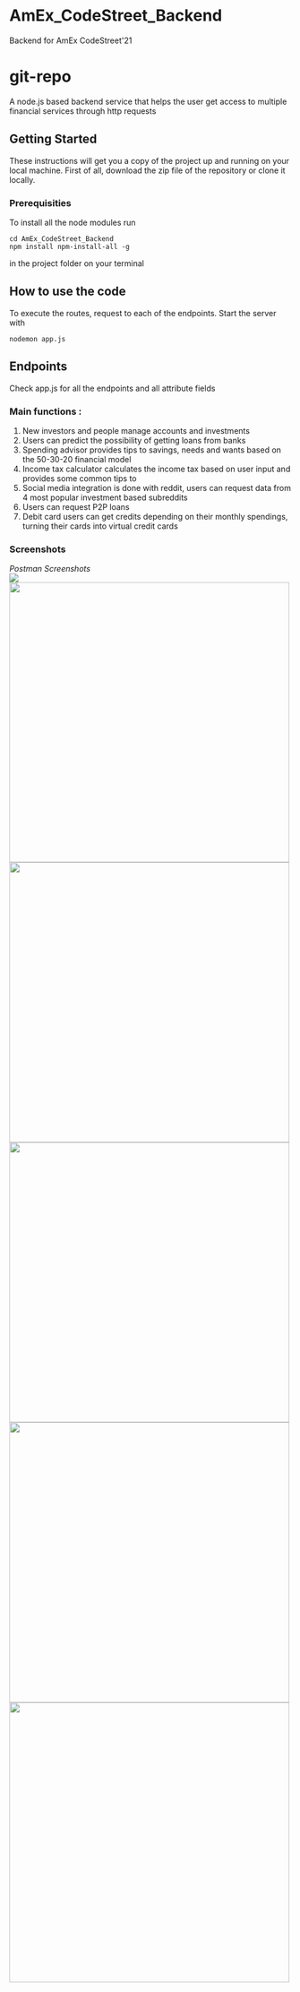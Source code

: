# AmEx_CodeStreet_Backend
Backend for AmEx CodeStreet'21

# git-repo
A node.js based backend service that helps the user get access to multiple financial services through http requests
## Getting Started
These instructions will get you a copy of the project up and running on your local machine.
First of all, download the zip file of the repository or clone it locally.
### Prerequisities
To install all the node modules run
```
cd AmEx_CodeStreet_Backend
npm install npm-install-all -g
```
in the project folder on your terminal
## How to use the code 
To execute the routes, request to each of the endpoints. Start the server with
```
nodemon app.js
```

## Endpoints

Check app.js for all the endpoints and all attribute fields

###  Main functions :
1. New investors and people manage accounts and investments
2. Users can predict the possibility of getting loans from banks
3. Spending advisor provides tips to savings, needs and wants based on the 50-30-20 financial model
4. Income tax calculator calculates the income tax based on user input and provides some common tips to 
5. Social media integration is done with reddit, users can request data from 4 most popular investment based subreddits
6. Users can request P2P loans
7. Debit card users can get credits depending on their monthly spendings, turning their cards into virtual credit cards

### Screenshots
<i>Postman Screenshots</i><br>
<img src="https://i.ibb.co/MC7bPjr/1.jpg"> 
<img src="" width="500">
<img src="" width="500"> 
<img src="" width="500">
<img src="" width="500"> 
<img src="" width="500">
